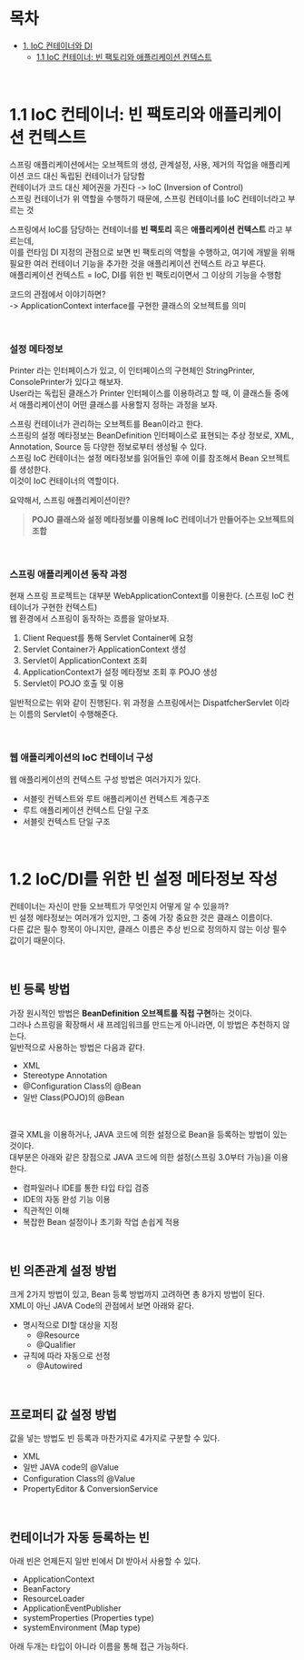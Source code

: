 # 목차    
- [1. IoC 컨테이너와 DI](10.-IoC-컨테이너와-DI)
    - [1.1 IoC 컨테이너: 빈 팩토리와 애플리케이션 컨텍스트](1.1-IoC-컨테이너:-빈-팩토리와-애플리케이션-컨텍스트)

<BR>

# **1.1 IoC 컨테이너: 빈 팩토리와 애플리케이션 컨텍스트**
스프링 애플리케이션에서는 오브젝트의 생성, 관계설정, 사용, 제거의 작업을 애플리케이션 코드 대신 독립된 컨테이너가 담당함        
컨테이너가 코드 대신 제어권을 가진다 -> IoC (Inversion of Control)      
스프링 컨테이너가 위 역할을 수행하기 때문에, 스프링 컨테이너를 IoC 컨테이너라고 부르는 것       

스프링에서 IoC를 담당하는 컨테이너를 **빈 팩토리** 혹은 **애플리케이션 컨텍스트** 라고 부르는데,        
이를 런타임 DI 지정의 관점으로 보면 빈 팩토리의 역할을 수행하고, 여기에 개발을 위해 필요한 여러 컨테이너 기능을 추가한 것을 애플리케이션 컨텍스트 라고 부른다.      
애플리케이션 컨텍스트 = IoC, DI를 위한 빈 팩토리이면서 그 이상의 기능을 수행함 

코드의 관점에서 이야기하면?     
-> ApplicationContext interface를 구현한 클래스의 오브젝트를 의미       

<BR>

### **설정 메타정보**
Printer 라는 인터페이스가 있고, 이 인터페이스의 구현체인 StringPrinter, ConsolePrinter가 있다고 해보자.     
User라는 독립된 클래스가 Printer 인터페이스를 이용하려고 할 때, 이 클래스들 중에서 애플리케이션이 어떤 클래스를 사용할지 정하는 과정을 보자.        

스프링 컨테이너가 관리하는 오브젝트를 Bean이라고 한다.      
스프링의 설정 메타정보는 BeanDefinition 인터페이스로 표현되는 추상 정보로, XML, Annotation, Source 등 다양한 정보로부터 생성될 수 있다.     
스프링 IoC 컨테이너는 설정 메타정보를 읽어들인 후에 이를 참조해서 Bean 오브젝트를 생성한다.     
이것이 IoC 컨테이너의 역할이다.     

요약해서, 스프링 애플리케이션이란?        
> **POJO 클래스와 설정 메타정보를 이용해 IoC 컨테이너가 만들어주는 오브젝트의 조합**

<BR>

### **스프링 애플리케이션 동작 과정**
현재 스프링 프로젝트는 대부분 WebApplicationContext를 이용한다. (스프링 IoC 컨테이너가 구현한 컨텍스트)      
웹 환경에서 스프링이 동작하는 흐름을 알아보자.      

1. Client Request를 통해 Servlet Container에 요청
2. Servlet Container가 ApplicationContext 생성
3. Servlet이 ApplicationContext 조회
4. ApplicationContext가 설정 메타정보 조회 후 POJO 생성 
5. Servlet이 POJO 호출 및 이용

일반적으로는 위와 같이 진행된다.
위 과정을 스프링에서는 DispatfcherServlet 이라는 이름의 Servlet이 수행해준다.       

<BR>

### **웹 애플리케이션의 IoC 컨테이너 구성**
웹 애플리케이션의 컨텍스트 구성 방법은 여러가지가 있다.     
- 서블릿 컨텍스트와 루트 애플리케이션 컨텍스트 계층구조
- 루트 애플리케이션 컨텍스트 단일 구조
- 서블릿 컨텍스트 단일 구조

<BR>

# **1.2 IoC/DI를 위한 빈 설정 메타정보 작성**
컨테이너는 자신이 만들 오브젝트가 무엇인지 어떻게 알 수 있을까?          
빈 설정 메타정보는 여러개가 있지만, 그 중에 가장 중요한 것은 클래스 이름이다.       
다른 값은 필수 항목이 아니지만, 클래스 이름은 추상 빈으로 정의하지 않는 이상 필수 값이기 때문이다.              

<BR>

## **빈 등록 방법**
가장 원시적인 방법은 **BeanDefinition 오브젝트를 직접 구현**하는 것이다.        
그러나 스프링을 확장해서 새 프레임워크를 만드는게 아니라면, 이 방법은 추천하지 않는다.      
일반적으로 사용하는 방법은 다음과 같다.
- XML
- Stereotype Annotation
- @Configuration Class의 @Bean 
- 일반 Class(POJO)의 @Bean

<BR>

결국 XML을 이용하거나, JAVA 코드에 의한 설정으로 Bean을 등록하는 방법이 있는 것이다.        
대부분은 아래와 같은 장점으로 JAVA 코드에 의한 설정(스프링 3.0부터 가능)을 이용한다.     
- 컴파일러나 IDE를 통한 타입 타입 검증
- IDE의 자동 완성 기능 이용
- 직관적인 이해
- 복잡한 Bean 설정이나 초기화 작업 손쉽게 적용      

<BR>

## **빈 의존관계 설정 방법**
크게 2가지 방법이 있고, Bean 등록 방법까지 고려하면 총 8가지 방법이 된다.       
XML이 아닌 JAVA Code의 관점에서 보면 아래와 같다.     
- 명시적으로 DI할 대상을 지정
    - @Resource
    - @Qualifier
- 규칙에 따라 자동으로 선정
    - @Autowired

<BR>

## **프로퍼티 값 설정 방법**    
값을 넣는 방법도 빈 등록과 마찬가지로 4가지로 구분할 수 있다.       
- XML
- 일반 JAVA code의 @Value
- Configuration Class의 @Value
- PropertyEditor & ConversionService

<Br>

## **컨테이너가 자동 등록하는 빈**
아래 빈은 언제든지 일반 빈에서 DI 받아서 사용할 수 있다.        
- ApplicationContext
- BeanFactory
- ResourceLoader
- ApplicationEventPublisher
- systemProperties (Properties type)
- systemEnvironment (Map type)      

아래 두개는 타입이 아니라 이름을 통해 접근 가능하다.        

